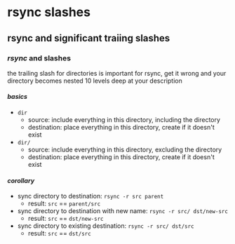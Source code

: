 # rsync slashes

## rsync and significant traiing slashes


### _rsync_ and slashes

the trailing slash for directories is important for rsync,
get it wrong and your directory becomes nested 10 levels deep at your description

#### _basics_

- `dir`
  - source: include everything in this directory, including the directory
  - destination: place everything in this directory, create if it doesn't exist
- `dir/`
  - source: include everything in this directory, excluding the directory
  - destination: place everything in this directory, create if it doesn't exist

#### _corollary_

- sync directory to destination: `rsync -r src parent`
  - result: `src` == `parent/src`
- sync directory to destination with new name: `rsync -r src/ dst/new-src`
  - result: `src` == `dst/new-src`
- sync directory to existing destination: `rsync -r src/ dst/src`
  - result: `src` == `dst/src`
